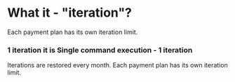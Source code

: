 # What it  - "iteration"?

Each payment plan has its own iteration limit.

### 1 iteration it is Single command execution - 1 iteration

Iterations are restored every month. Each payment plan has its own iteration limit.
